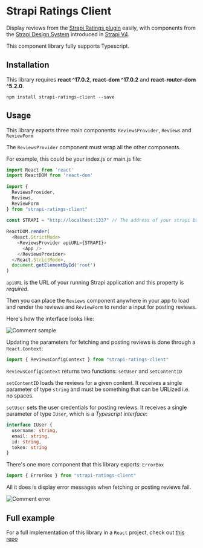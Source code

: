 # Strapi Ratings Client

Display reviews from the [Strapi Ratings plugin](https://npmjs.com/package/strapi-plugin-ratings) easily, with components from the [Strapi Design System](https://design-system-alpha.vercel.app) introduced in [Strapi V4](strapi.io/blog/announcing-strapi-v4).

This component library fully supports Typescript.

## Installation

This library requires **react ^17.0.2**, **react-dom ^17.0.2** and **react-router-dom ^5.2.0**.

    npm install strapi-ratings-client --save

## Usage

This library exports three main components: `ReviewsProvider`, `Reviews` and `ReviewForm`

The `ReviewsProvider` component must wrap all the other components.

For example, this could be your index.js or main.js file:

```ts
import React from 'react'
import ReactDOM from 'react-dom'
 
import {
  ReviewsProvider,
  Reviews,
  ReviewForm
} from "strapi-ratings-client"
 
const STRAPI = "http://localhost:1337" // The address of your strapi backend instance
 
ReactDOM.render(
  <React.StrictMode>
    <ReviewsProvider apiURL={STRAPI}>
      <App />
    </ReviewsProvider>
  </React.StrictMode>,
  document.getElementById('root')
)
```

`apiURL` is the URL of your running Strapi application and this property is *required*.

Then you can place the `Reviews` component anywhere in your app to load and render the reviews and `ReviewForm` to render a input for posting reviews.

Here's how the interface looks like:

![Comment sample](https://raw.githubusercontent.com/luisguve/strapi-ratings-client/main/review.png)

Updating the parameters for fetching and posting reviews is done through a `React.Context`:
```ts
import { ReviewsConfigContext } from "strapi-ratings-client"
```

`ReviewsConfigContext` returns two functions: `setUser` and `setContentID`

`setContentID` loads the reviews for a given content. It receives a single parameter of type `string` and must be something that can be URLized i.e. no spaces.

`setUser` sets the user credentials for posting reviews. It receives a single parameter of type `IUser`, which is a *Typescript interface*:

```ts
interface IUser {
  username: string,
  email: string,
  id: string,
  token: string
}
```

There's one more component that this library exports: `ErrorBox`

```ts
import { ErrorBox } from "strapi-ratings-client"
```

All it does is display error messages when fetching or posting reviews fail.

![Comment error](https://raw.githubusercontent.com/luisguve/strapi-ratings-client/main/error.PNG)

## Full example

For a full implementation of this library in a `React` project, check out [this repo](https://github.com/luisguve/strapi-ratings-client-example)